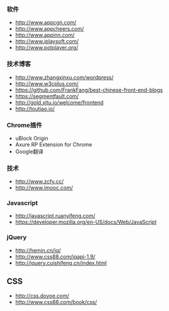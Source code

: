 ### 软件
- http://www.appcgn.com/
- http://www.appcheers.com/
- http://www.appinn.com/
- http://www.iplaysoft.com/
- http://www.potplayer.org/

### 技术博客
- http://www.zhangxinxu.com/wordpress/
- http://www.w3cplus.com/
- https://github.com/FrankFang/best-chinese-front-end-blogs
- https://segmentfault.com/
- http://gold.xitu.io/welcome/frontend
- http://toutiao.io/

### Chrome插件
- uBlock Origin
- Axure RP Extension for Chrome
- Google翻译

### 技术
- http://www.zcfy.cc/
- http://www.imooc.com/

### Javascript
- http://javascript.ruanyifeng.com/
- https://developer.mozilla.org/en-US/docs/Web/JavaScript

### jQuery
- http://hemin.cn/jq/
- http://www.css88.com/jqapi-1.9/
- http://jquery.cuishifeng.cn/index.html

## CSS
- http://css.doyoe.com/
- http://www.css88.com/book/css/
